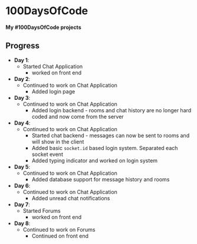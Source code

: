 # 100DaysOfCode
**My #100DaysOfCode projects**

## Progress
 - **Day 1**:
   - Started Chat Application
     - worked on front end
  - **Day 2**:
    - Continued to work on Chat Application
      - Added login page
  - **Day 3**:
    - Continued to work on Chat Application
      - Added login backend - rooms and chat history are no longer hard coded and now come from the server
  - **Day 4**:
    - Continued to work on Chat Application
      - Started chat backend - messages can now be sent to rooms and will show in the client
      - Added basic `socket.id` based login system. Separated each socket event
      - Added typing indicator and worked on login system
  - **Day 5**:
    - Continued to work on Chat Application
      - Added database support for message history and rooms
  - **Day 6**:
    - Continued to work on Chat Application
      - Added unread chat notifications
  - **Day 7**:
    - Started Forums
      - worked on front end
  - **Day 8**:
    - Continued to work on Forums
      - Continued on front end
